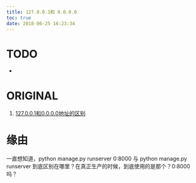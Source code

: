 ```yaml
---
title: 127.0.0.1和 0.0.0.0
toc: true
date: 2018-06-25 16:23:34
---
```

# TODO
-

# ORIGINAL
  1. [127.0.0.1和0.0.0.0地址的区别](https://blog.csdn.net/ythunder/article/details/61931080)




# 缘由
一直想知道，python manage.py runserver 0:8000 与 python manage.py runserver 到底区别在哪里？在真正生产的时候，到底使用的是那个？0:8000 吗？
